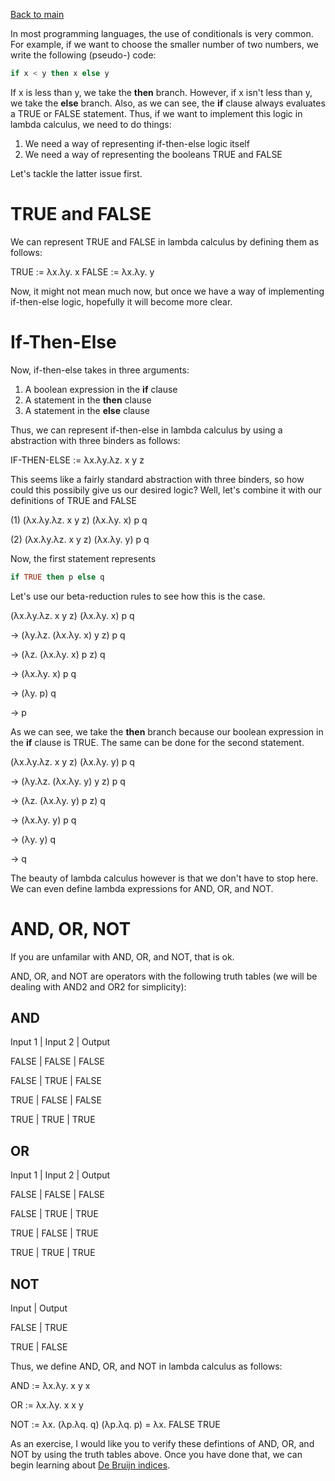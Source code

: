 [Back to main](https://jd-anabi.github.io/functional-programming/)

In most programming languages, the use of conditionals is very common. For example, 
if we want to choose the smaller number of two numbers, we write the following 
(pseudo-) code:

```haskell
if x < y then x else y
```

If x is less than y, we take the **then** branch. However, if x isn't less than y, we take 
the **else** branch. Also, as we can see, the **if** clause always evaluates a TRUE or FALSE 
statement. Thus, if we want to implement this logic in lambda calculus, we need to do things:
1. We need a way of representing if-then-else logic itself
2. We need a way of representing the booleans TRUE and FALSE

Let's tackle the latter issue first.

# TRUE and FALSE
We can represent TRUE and FALSE in lambda calculus by defining them as follows:

TRUE := &lambda;x.&lambda;y. x
FALSE := &lambda;x.&lambda;y. y

Now, it might not mean much now, but once we have a way of implementing if-then-else logic, 
hopefully it will become more clear.

# If-Then-Else
Now, if-then-else takes in three arguments:
1. A boolean expression in the **if** clause
2. A statement in the **then** clause
3. A statement in the **else** clause

Thus, we can represent if-then-else in lambda calculus by using a abstraction with three binders as follows:

IF-THEN-ELSE := &lambda;x.&lambda;y.&lambda;z. x y z

This seems like a fairly standard abstraction with three binders, so how could this possibily give us our 
desired logic? Well, let's combine it with our definitions of TRUE and FALSE

(1) (&lambda;x.&lambda;y.&lambda;z. x y z) (&lambda;x.&lambda;y. x) p q

(2) (&lambda;x.&lambda;y.&lambda;z. x y z) (&lambda;x.&lambda;y. y) p q

Now, the first statement represents 
```haskell
if TRUE then p else q
```

Let's use our beta-reduction rules to see how this is the case.

(&lambda;x.&lambda;y.&lambda;z. x y z) (&lambda;x.&lambda;y. x) p q

&rarr; (&lambda;y.&lambda;z. (&lambda;x.&lambda;y. x) y z)  p q

&rarr; (&lambda;z. (&lambda;x.&lambda;y. x) p z) q

&rarr; (&lambda;x.&lambda;y. x) p q

&rarr; (&lambda;y. p) q

&rarr; p

As we can see, we take the **then** branch because our boolean expression in the **if** clause is TRUE. The 
same can be done for the second statement.

(&lambda;x.&lambda;y.&lambda;z. x y z) (&lambda;x.&lambda;y. y) p q

&rarr; (&lambda;y.&lambda;z. (&lambda;x.&lambda;y. y) y z)  p q

&rarr; (&lambda;z. (&lambda;x.&lambda;y. y) p z) q

&rarr; (&lambda;x.&lambda;y. y) p q

&rarr; (&lambda;y. y) q

&rarr; q

The beauty of lambda calculus however is that we don't have to stop here. We can even define lambda expressions 
for AND, OR, and NOT.

# AND, OR, NOT
If you are unfamilar with AND, OR, and NOT, that is ok. 

AND, OR, and NOT are operators with the following truth tables (we will be dealing with AND2 and OR2 for simplicity): 

## AND
Input 1 | Input 2 | Output

FALSE | FALSE | FALSE

FALSE | TRUE | FALSE

TRUE | FALSE | FALSE

TRUE | TRUE | TRUE

## OR
Input 1 | Input 2 | Output

FALSE | FALSE | FALSE

FALSE | TRUE | TRUE

TRUE | FALSE | TRUE

TRUE | TRUE | TRUE


## NOT 
Input | Output

FALSE | TRUE

TRUE | FALSE

Thus, we define AND, OR, and NOT in lambda calculus as follows:

AND := &lambda;x.&lambda;y. x y x

OR := &lambda;x.&lambda;y. x x y

NOT := &lambda;x. (&lambda;p.&lambda;q. q) (&lambda;p.&lambda;q. p) = &lambda;x. FALSE TRUE

As an exercise, I would like you to verify these defintions of AND, OR, and NOT by using the truth tables above. 
Once you have done that, we can begin learning about [De Bruijn indices](https://jd-anabi.github.io/functional-programming/de-bruijn-indices).
